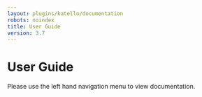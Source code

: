 ```yaml
---
layout: plugins/katello/documentation
robots: noindex
title: User Guide
version: 3.7
---
```


# User Guide

Please use the left hand navigation menu to view documentation.
